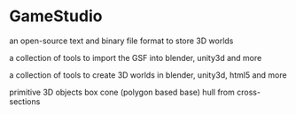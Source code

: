 # GameStudio
an open-source text and binary file format to store 3D worlds

a collection of tools to import the GSF into blender, unity3d and more

a collection of tools to create 3D worlds in blender, unity3d, html5 and more

primitive 3D objects 
  box
  cone (polygon based base)
  hull from cross-sections
  
